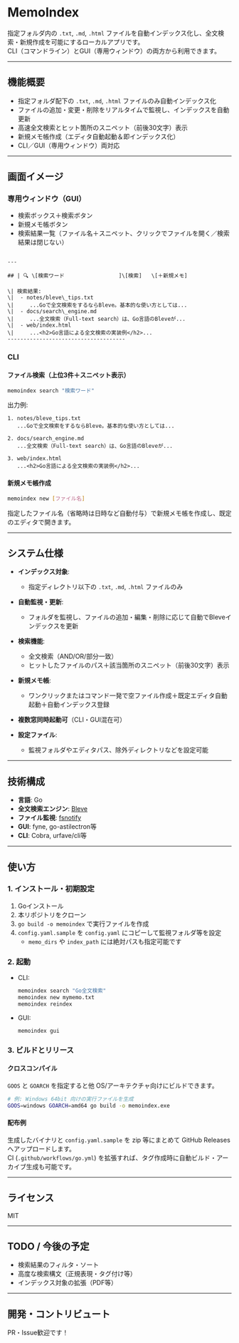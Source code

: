 # MemoIndex

指定フォルダ内の `.txt`, `.md`, `.html` ファイルを自動インデックス化し、全文検索・新規作成を可能にするローカルアプリです。  
CLI（コマンドライン）とGUI（専用ウィンドウ）の両方から利用できます。

---

## 機能概要

- 指定フォルダ配下の `.txt`, `.md`, `.html` ファイルのみ自動インデックス化
- ファイルの追加・変更・削除をリアルタイムで監視し、インデックスを自動更新
- 高速全文検索とヒット箇所のスニペット（前後30文字）表示
- 新規メモ帳作成（エディタ自動起動＆即インデックス化）
- CLI／GUI（専用ウィンドウ）両対応

---

## 画面イメージ

### 専用ウィンドウ（GUI）

- 検索ボックス＋検索ボタン
- 新規メモ帳ボタン
- 検索結果一覧（ファイル名＋スニペット、クリックでファイルを開く／検索結果は閉じない）

```

---

## | 🔍 \[検索ワード                 ]\[検索]   \[＋新規メモ]

\| 検索結果:
\|  - notes/bleve\_tips.txt
\|     ...Goで全文検索をするならBleve。基本的な使い方としては...
\|  - docs/search\_engine.md
\|     ...全文検索（Full-text search）は、Go言語のBleveが...
\|  - web/index.html
\|     ...<h2>Go言語による全文検索の実装例</h2>...
-------------------------------------

````

### CLI

#### ファイル検索（上位3件＋スニペット表示）

```bash
memoindex search "検索ワード"
````

出力例:

```
1. notes/bleve_tips.txt
   ...Goで全文検索をするならBleve。基本的な使い方としては...

2. docs/search_engine.md
   ...全文検索（Full-text search）は、Go言語のBleveが...

3. web/index.html
   ...<h2>Go言語による全文検索の実装例</h2>...
```

#### 新規メモ帳作成

```bash
memoindex new [ファイル名]
```

指定したファイル名（省略時は日時など自動付与）で新規メモ帳を作成し、既定のエディタで開きます。

---

## システム仕様

* **インデックス対象**:

  * 指定ディレクトリ以下の `.txt`, `.md`, `.html` ファイルのみ
* **自動監視・更新**:

  * フォルダを監視し、ファイルの追加・編集・削除に応じて自動でBleveインデックスを更新
* **検索機能**:

  * 全文検索（AND/OR/部分一致）
  * ヒットしたファイルのパス＋該当箇所のスニペット（前後30文字）表示
* **新規メモ帳**:

  * ワンクリックまたはコマンド一発で空ファイル作成＋既定エディタ自動起動＋自動インデックス登録
* **複数窓同時起動可**（CLI・GUI混在可）
* **設定ファイル**:

  * 監視フォルダやエディタパス、除外ディレクトリなどを設定可能

---

## 技術構成

* **言語**: Go
* **全文検索エンジン**: [Bleve](https://github.com/blevesearch/bleve)
* **ファイル監視**: [fsnotify](https://github.com/fsnotify/fsnotify)
* **GUI**: fyne, go-astilectron等
* **CLI**: Cobra, urfave/cli等

---

## 使い方

### 1. インストール・初期設定

1. Goインストール
2. 本リポジトリをクローン
3. `go build -o memoindex` で実行ファイルを作成
4. `config.yaml.sample` を `config.yaml` にコピーして監視フォルダ等を設定
   - `memo_dirs` や `index_path` には絶対パスも指定可能です

### 2. 起動

* CLI:

  ```bash
  memoindex search "Go全文検索"
  memoindex new mymemo.txt
  memoindex reindex
  ```
* GUI:

  ```
  memoindex gui
  ```

### 3. ビルドとリリース

#### クロスコンパイル

`GOOS` と `GOARCH` を指定すると他 OS/アーキテクチャ向けにビルドできます。

```bash
# 例: Windows 64bit 向けの実行ファイルを生成
GOOS=windows GOARCH=amd64 go build -o memoindex.exe
```

#### 配布例

生成したバイナリと `config.yaml.sample` を zip 等にまとめて GitHub Releases へアップロードします。  
CI (`.github/workflows/go.yml`) を拡張すれば、タグ作成時に自動ビルド・アーカイブ生成も可能です。

---

## ライセンス

MIT

---

## TODO / 今後の予定

* 検索結果のフィルタ・ソート
* 高度な検索構文（正規表現・タグ付け等）
* インデックス対象の拡張（PDF等）

---

## 開発・コントリビュート

PR・Issue歓迎です！
